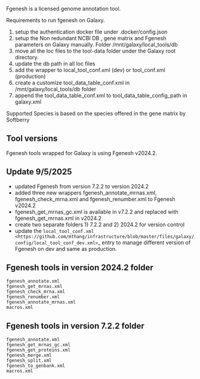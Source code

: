 Fgenesh is a licensed genome annotation tool.


Requirements to run fgenesh on Galaxy.
1) setup the authentication docker file under .docker/config.json
2) setup the Non redundant NCBI DB , gene matrix and Fgenesh parameters on Galaxy manually. Folder /mnt/galaxy/local_tools/db
3) move all the loc files to the tool-data folder under the Galaxy root directory.
4) update the db path in all loc files
5) add the wrapper to local_tool_conf.xml (dev) or tool_conf.xml (production)
6) create a customize tool_data_table_conf.xml in /mnt/galaxy/local_tools/db folder
7) append the tool_data_table_conf.xml to tool_data_table_config_path in galaxy.xml

Supported Species is based on the species offered in the gene matrix by Softberry

## Tool versions
Fgenesh tools wrapped for Galaxy is using Fgenesh v2024.2.

## Update 9/5/2025
- updated Fgenesh from version 7.2.2 to version 2024.2
- added three new wrappers fgenesh_annotate_mrnas.xml, fgenesh_check_mrna.xml and fgenesh_renumber.xml to Fgenesh v2024.2
- fgenesh_get_mrnas_gc.xml is available in v7.2.2 and replaced with fgenesh_get_mrnas.xml in v2024.2
- create two separate folders 1) 7.2.2 and 2) 2024.2 for version control
- update the `local_tool_conf.xml <https://github.com/mthang/infrastructure/blob/master/files/galaxy/config/local_tool_conf_dev.xml>`_ entry to manage different version of Fgenesh on dev and same as production.

## Fgenesh tools in version 2024.2 folder
```
fgenesh_annotate.xml  
fgenesh_get_mrnas.xml  
fgenesh_check_mrna.xml  
fgenesh_renumber.xml  
fgenesh_annotate_mrnas.xml
macros.xml
```

## Fgenesh tools in version 7.2.2 folder
```
fgenesh_annotate.xml  
fgenesh_get_mrnas_gc.xml  
fgenesh_get_proteins.xml  
fgenesh_merge.xml  
fgenesh_split.xml  
fgenesh_to_genbank.xml  
macros.xml
```
